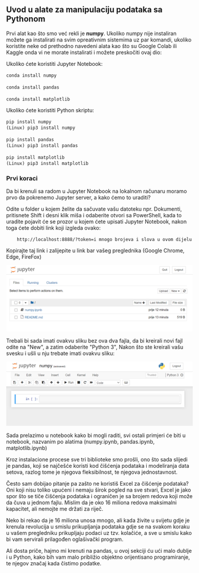 ## Uvod u alate za manipulaciju podataka sa Pythonom

Prvi alat kao što smo već rekli je <b>numpy</b>. Ukoliko numpy nije instaliran možete ga instalirati na svim opreativnim sistemima uz par komandi, ukoliko koristite neke od prethodno navedeni alata kao što su Google Colab ili Kaggle onda vi ne morate instalirati i možete preskočiti ovaj dio:

Ukoliko ćete koristiti Jupyter Notebook:

    conda install numpy

    conda install pandas

    conda install matplotlib

Ukoliko ćete koristiti Python skriptu:
    
    pip install numpy
    (Linux) pip3 install numpy

    pip install pandas
    (Linux) pip3 install pandas

    pip install matplotlib
    (Linux) pip3 install matplotlib

### Prvi koraci

Da bi krenuli sa radom u Jupyter Notebook na lokalnom računaru moramo prvo da pokrenemo Jupyter server, a kako ćemo to uraditi? 

Odite u folder u kojem želite da sačuvate vašu datoteku npr. Dokumenti, pritisnete Shift i desni klik miša i odaberite otvori sa PowerShell, kada to uradite pojavit će se prozor u kojem ćete upisati Jupyter Notebook, nakon toga ćete dobiti link koji izgleda ovako:

        http://localhost:8888/?token=i mnogo brojeva i slova u ovom dijelu

Kopirajte taj link i zalijepite u link bar vašeg preglednika (Google Chrome, Edge, FireFox)

<img src="slike/Screenshot 2020-12-06 181358.png">

Trebali bi sada imati ovakvu sliku bez ova dva fajla, da bi kreirali novi fajl odite na "New", a zatim odaberite "Python 3", Nakon što ste kreirali vašu svesku i ušli u nju trebate imati ovakvu sliku:

<img src="slike/Screenshot 2020-12-06 181709.png">

Sada prelazimo u notebook kako bi mogli raditi, svi ostali primjeri će biti u notebook, nazvanim po alatima (numpy.ipynb, pandas.ipynb, matplotlib.ipynb)

Kroz instalacione procese sve tri biblioteke smo prošli, ono što sada slijedi je pandas, koji se najčešće koristi kod čišćenja podataka i modeliranja data setova, razlog tome je njegova fleksibilnost, te njegova jednostavnost. 

Često sam dobijao pitanje pa zašto ne koristiš Excel za čišćenje podataka? Oni koji nisu toliko upućeni i nemaju širok pogled na sve stvari, Excel je jako spor što se tiče čišćenja podataka i ograničen je sa brojem redova koji može da čuva u jednom fajlu. Mislim da je oko 16 miliona redova maksimalni kapacitet, ali nemojte me držati za riječ.

Neko bi rekao da je 16 miliona unosa mnogo, ali kada živite u svijetu gdje je krenula revolucija u smislu prikupljanja podataka gdje se na svakom koraku u vašem pregledniku prikupljaju podaci uz tzv. kolačiće, a sve u smislu kako bi vam servirali prilagođen oglašivački program.

Ali dosta priče, hajmo mi krenuti na pandas, u ovoj sekciji ću ući malo dublje i u Python, kako bih vam malo približio objektno orijentisano programiranje, te njegov značaj kada čistimo podatke.